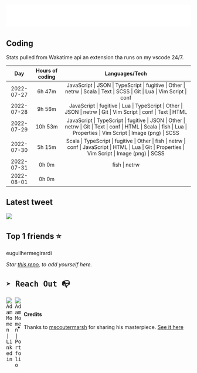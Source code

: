 
![test image size](/assets/welcome_message.gif)

## Coding
Stats pulled from Wakatime api an extension tha runs on my vscode 24/7.

|Day|Hours of coding|Languages/Tech|
|:-:|:-:|:-:|
|2022-07-27|6h 47m|JavaScript &#124; JSON &#124; TypeScript &#124; fugitive &#124; Other &#124; netrw &#124; Scala &#124; Text &#124; SCSS &#124; Git &#124; Lua &#124; Vim Script &#124; conf|
|2022-07-28|9h 56m|JavaScript &#124; fugitive &#124; Lua &#124; TypeScript &#124; Other &#124; JSON &#124; netrw &#124; Git &#124; Vim Script &#124; conf &#124; Text &#124; HTML|
|2022-07-29|10h 53m|JavaScript &#124; TypeScript &#124; fugitive &#124; JSON &#124; Other &#124; netrw &#124; Git &#124; Text &#124; conf &#124; HTML &#124; Scala &#124; fish &#124; Lua &#124; Properties &#124; Vim Script &#124; Image (png) &#124; SCSS|
|2022-07-30|5h 15m|Scala &#124; TypeScript &#124; fugitive &#124; Other &#124; fish &#124; netrw &#124; conf &#124; JavaScript &#124; HTML &#124; Lua &#124; Git &#124; Properties &#124; Vim Script &#124; Image (png) &#124; SCSS|
|2022-07-31|0h 0m|fish &#124; netrw|
|2022-08-01|0h 0m||

## Latest tweet
[<img src="<tweet-image-url>" width="400">](<tweet-url>)

## Top 1 friends ⭐️
euguilhermegirardi

*Star [this repo](https://github.com/AdamMomen/AdamMomen), to add yourself here.*


<samp>

## ➤ Reach Out :mailbox_with_no_mail:

>
  <a href="https://www.linkedin.com/in/adam-momen-99596275/">
     <img align="left" alt="Adam Momen | Linkedin" width="24px" src="./assets/Linkedin.svg" />
   </a>

   <a href="https://adammomen.com/">
     <img align="left" alt="Adam Momen | Portfolio" width="24px" src="./assets/web.svg" />
   </a>

</samp>

<br>

#### Credits
* Thanks to [mscoutermarsh](https://github.com/mscoutermarsh) for sharing his masterpiece. [See it here](https://github.com/mscoutermarsh/mscoutermarsh)